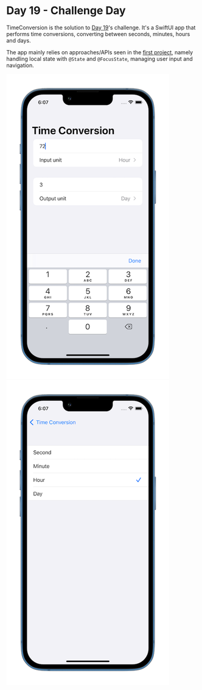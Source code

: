 # Day 19 - Challenge Day

TimeConversion is the solution to [Day 19](https://www.hackingwithswift.com/100/swiftui/19)'s challenge. It's a SwiftUI app that performs time conversions, converting between seconds, minutes, hours and days.

The app mainly relies on approaches/APIs seen in the [first project](https://github.com/husaynhakeem/ios-playground/tree/main/100DaysOfSwiftUI/WeSplit/WeSplit), namely handling local state with `@State` and `@FocusState`, managing user input and navigation.

![alt-image](https://github.com/husaynhakeem/ios-playground/blob/100-days-of-swift-ui-time-conversion/100DaysOfSwiftUI/TimeConversion/art/time-conversion-screen-1.png)
![alt-image](https://github.com/husaynhakeem/ios-playground/blob/100-days-of-swift-ui-time-conversion/100DaysOfSwiftUI/TimeConversion/art/time-conversion-screen-2.png)
